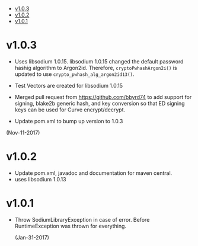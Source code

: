 
<!-- TOC -->

- [v1.0.3](#v103)
- [v1.0.2](#v102)
- [v1.0.1](#v101)

<!-- /TOC -->

# v1.0.3

* Uses libsodium 1.0.15. libsodium 1.0.15 changed the default password hashig algorithm to Argon2id. Therefore, ```cryptoPwhashArgon2i()``` is updated to use ```crypto_pwhash_alg_argon2id13()```. 

* Test Vectors are created for libsodium 1.0.15

* Merged pull request from https://github.com/bbyrd74 to add support for signing, blake2b generic hash, and key conversion so that ED signing keys can be used for Curve encrypt/decrypt.

* Update pom.xml to bump up version to 1.0.3

(Nov-11-2017)
# v1.0.2
* Update pom.xml, javadoc and documentation for maven central. 
* uses libsodium 1.0.13

# v1.0.1

* Throw SodiumLibraryException in case of error. Before RuntimeException was thrown for everything.

  (Jan-31-2017)

